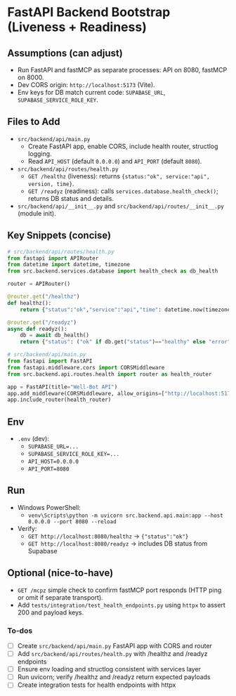 <!-- 3ac87dd2-1686-46ca-b7d2-b39dc11f23b6 6f8a6ec8-c87b-4ab4-89f9-9b3bea303f86 -->
# FastAPI Backend Bootstrap (Liveness + Readiness)

## Assumptions (can adjust)

- Run FastAPI and fastMCP as separate processes: API on 8080, fastMCP on 8000.
- Dev CORS origin: `http://localhost:5173` (Vite).
- Env keys for DB match current code: `SUPABASE_URL`, `SUPABASE_SERVICE_ROLE_KEY`.

## Files to Add

- `src/backend/api/main.py`
  - Create FastAPI app, enable CORS, include health router, structlog logging.
  - Read `API_HOST` (default `0.0.0.0`) and `API_PORT` (default `8080`).
- `src/backend/api/routes/health.py`
  - `GET /healthz` (liveness): returns `{status:"ok", service:"api", version, time}`.
  - `GET /readyz` (readiness): calls `services.database.health_check()`; returns DB status and details.
- `src/backend/api/__init__.py` and `src/backend/api/routes/__init__.py` (module init).

## Key Snippets (concise)

```python
# src/backend/api/routes/health.py
from fastapi import APIRouter
from datetime import datetime, timezone
from src.backend.services.database import health_check as db_health

router = APIRouter()

@router.get("/healthz")
def healthz():
    return {"status":"ok","service":"api","time": datetime.now(timezone.utc).isoformat()}

@router.get("/readyz")
async def readyz():
    db = await db_health()
    return {"status": ("ok" if db.get("status")=="healthy" else "error"), "db": db}
```



```python
# src/backend/api/main.py
from fastapi import FastAPI
from fastapi.middleware.cors import CORSMiddleware
from src.backend.api.routes.health import router as health_router

app = FastAPI(title="Well-Bot API")
app.add_middleware(CORSMiddleware, allow_origins=["http://localhost:5173"], allow_credentials=True, allow_methods=["*"], allow_headers=["*"])
app.include_router(health_router)
```

## Env

- `.env` (dev):
  - `SUPABASE_URL=...`
  - `SUPABASE_SERVICE_ROLE_KEY=...`
  - `API_HOST=0.0.0.0`
  - `API_PORT=8080`

## Run

- Windows PowerShell:
  - `venv\Scripts\python -m uvicorn src.backend.api.main:app --host 0.0.0.0 --port 8080 --reload`
- Verify:
  - `GET http://localhost:8080/healthz` → `{"status":"ok"}`
  - `GET http://localhost:8080/readyz` → includes DB status from Supabase

## Optional (nice-to-have)

- `GET /mcpz` simple check to confirm fastMCP port responds (HTTP ping or omit if separate transport).
- Add `tests/integration/test_health_endpoints.py` using `httpx` to assert 200 and payload keys.

### To-dos

- [ ] Create `src/backend/api/main.py` FastAPI app with CORS and router
- [ ] Add `src/backend/api/routes/health.py` with /healthz and /readyz endpoints
- [ ] Ensure env loading and structlog consistent with services layer
- [ ] Run uvicorn; verify /healthz and /readyz return expected payloads
- [ ] Create integration tests for health endpoints with httpx